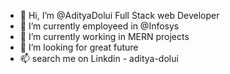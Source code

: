 - 👋 Hi, I’m @AdityaDolui Full Stack web Developer
- 👀 I’m currently employeed in @Infosys
- 🌱 I’m currently working in MERN projects
- 💞️ I’m looking for great future
- 📫 search me on Linkdin - aditya-dolui

<!---
AdityaDolui/AdityaDolui is a ✨ special ✨ repository because its `README.md` (this file) appears on your GitHub profile.
You can click the Preview link to take a look at your changes.
--->
